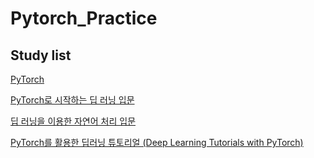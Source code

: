 # Pytorch_Practice

## Study list

[PyTorch](https://pytorch.org/)

[PyTorch로 시작하는 딥 러닝 입문](https://wikidocs.net/book/2788)

[딥 러닝을 이용한 자연어 처리 입문](https://wikidocs.net/book/2155)

[PyTorch를 활용한 딥러닝 튜토리얼 (Deep Learning Tutorials with PyTorch)](https://pseudo-lab.github.io/Tutorial-Book/index.html)
